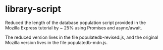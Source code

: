 # library-script

Reduced the length of the database population script provided in the Mozilla Express tutorial by ~ 25% using Promises and async/await.

The reduced version lives in the file populatedb-revised.js, and the original Mozilla version lives in the file populatedb-mdn.js.